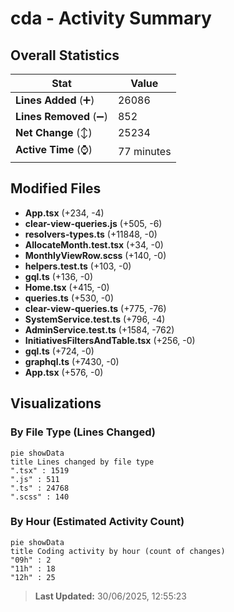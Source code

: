 # cda - Activity Summary 

## Overall Statistics

| Stat                   | Value                                                             |
| ---------------------- | ----------------------------------------------------------------- |
| **Lines Added** (➕)   | 26086                                          |
| **Lines Removed** (➖) | 852                                        |
| **Net Change** (↕)    | 25234                |
| **Active Time** (⌚)   | 77 minutes |


## Modified Files
- **App.tsx** (+234, -4)
- **clear-view-queries.js** (+505, -6)
- **resolvers-types.ts** (+11848, -0)
- **AllocateMonth.test.tsx** (+34, -0)
- **MonthlyViewRow.scss** (+140, -0)
- **helpers.test.ts** (+103, -0)
- **gql.ts** (+136, -0)
- **Home.tsx** (+415, -0)
- **queries.ts** (+530, -0)
- **clear-view-queries.ts** (+775, -76)
- **SystemService.test.ts** (+796, -4)
- **AdminService.test.ts** (+1584, -762)
- **InitiativesFiltersAndTable.tsx** (+256, -0)
- **gql.ts** (+724, -0)
- **graphql.ts** (+7430, -0)
- **App.tsx** (+576, -0)

## Visualizations

### By File Type (Lines Changed)

```mermaid
pie showData
title Lines changed by file type
".tsx" : 1519
".js" : 511
".ts" : 24768
".scss" : 140
```

### By Hour (Estimated Activity Count)

```mermaid
pie showData
title Coding activity by hour (count of changes)
"09h" : 2
"11h" : 18
"12h" : 25
```


> **Last Updated:** 30/06/2025, 12:55:23